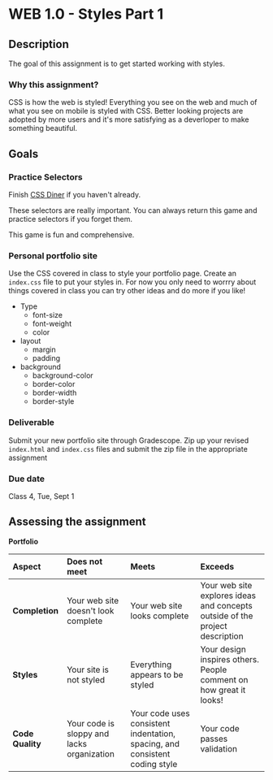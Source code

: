 # WEB 1.0 - Styles Part 1

## Description 

The goal of this assignment is to get started working with styles.

### Why this assignment?

CSS is how the web is styled! Everything you see on the web and much of what you see on mobile is styled with CSS. Better looking projects are adopted by more users and it's more satisfying as a deverloper to make something beautiful. 

## Goals

### Practice Selectors

Finish [CSS Diner](https://flukeout.github.io) if you haven't already.

These selectors are really important. You can always return this game and practice selectors if you forget them. 

This game is fun and comprehensive. 

### Personal portfolio site

Use the CSS covered in class to style your portfolio page. Create an `index.css` file to put your styles in. For now you only need to worrry about things covered in class you can try other ideas and do more if you like!

- Type
    - font-size
    - font-weight
    - color
- layout
    - margin
    - padding
- background
    - background-color
    - border-color
    - border-width
    - border-style

### Deliverable

Submit your new portfolio site through Gradescope. Zip up your revised `index.html` and `index.css` files and submit the zip file in the appropriate assignment

### Due date

Class 4, Tue, Sept 1

## Assessing the assignment

**Portfolio**

| Aspect | Does not meet | Meets | Exceeds |
|:-------|:--------------|:------|:--------|
| **Completion** | Your web site doesn't look complete | Your web site looks complete | Your web site explores ideas and concepts outside of the project description |
| **Styles** | Your site is not styled | Everything appears to be styled | Your design inspires others. People comment on how great it looks! | 
| **Code Quality** | Your code is sloppy and lacks organization | Your code uses consistent indentation, spacing, and consistent coding style | Your code passes validation |

<!--**CSS Diner** 

| Aspect | Does not meet | Meets | Exceeds |
|:-------|:--------------|:------|:--------|
| **Completion** | Did not complete | Completed all 32 problems | - |
| **Selectors** | Can't use basic selectors (problems 1-9) from memory | Can use selectors 1-9 from memory | Can remember and use selectors 10 and beyond |-->
